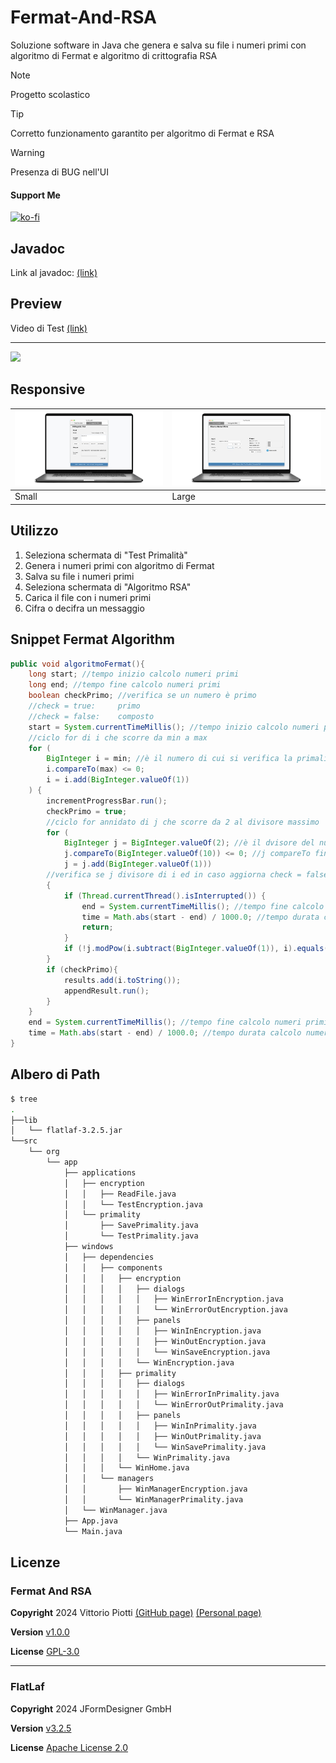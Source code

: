 # Fermat-And-RSA
Soluzione software in Java che genera e salva su file i numeri primi con algoritmo di Fermat e algoritmo di crittografia RSA


> [!NOTE]
> Progetto scolastico

> [!TIP]
> Corretto funzionamento garantito per algoritmo di Fermat e RSA

> [!Warning]
> Presenza di BUG nell'UI

#### Support Me


[![ko-fi](https://ko-fi.com/img/githubbutton_sm.svg)](https://ko-fi.com/P5P012BC8U)

## Javadoc

Link al javadoc: [(link)](https://vittoriopiotti.altervista.org/FermatAndRsaJava/index.html)


## Preview

Video di Test [(link)](https://drive.google.com/file/d/1IVb3ctowyLbrHMg7zlFN-Zv7If_51uzH/view?usp=sharing)


---

<img src="https://github.com/vittorioPiotti/FermatAndRSA-Java/blob/main/images/socialpreview2.png" />




## Responsive

|<img src="https://github.com/vittorioPiotti/Fermat-And-RSA/blob/main/images/small2.png" />|<img src="https://github.com/vittorioPiotti/Fermat-And-RSA/blob/main/images/large2.png" />|          
|-|-|
|Small|Large|




## Utilizzo

 1. Seleziona schermata di "Test Primalità"
 2. Genera i numeri primi con algoritmo di Fermat
 3. Salva su file i numeri primi
 4. Seleziona schermata di "Algoritmo RSA"
 5. Carica il file con i numeri primi
 6. Cifra o decifra un messaggio




## Snippet Fermat Algorithm


```java
public void algoritmoFermat(){
	long start; //tempo inizio calcolo numeri primi
	long end; //tempo fine calcolo numeri primi
	boolean checkPrimo; //verifica se un numero è primo
	//check = true:     primo
	//check = false:    composto
	start = System.currentTimeMillis(); //tempo inizio calcolo numeri primi                     
	//ciclo for di i che scorre da min a max
	for (
		BigInteger i = min; //è il numero di cui si verifica la primalità
		i.compareTo(max) <= 0;
		i = i.add(BigInteger.valueOf(1))
	) {
		incrementProgressBar.run();
		checkPrimo = true;
		//ciclo for annidato di j che scorre da 2 al divisore massimo
		for (
			BigInteger j = BigInteger.valueOf(2); //è il dvisore del numero per la verifica della primalità
			j.compareTo(BigInteger.valueOf(10)) <= 0; //j compareTo fino al numero
			j = j.add(BigInteger.valueOf(1)))
		//verifica se j divisore di i ed in caso aggiorna check = false
		{
			if (Thread.currentThread().isInterrupted()) {
				end = System.currentTimeMillis(); //tempo fine calcolo numeri primi
				time = Math.abs(start - end) / 1000.0; //tempo durata calcolo numeri primi
				return;
			}
			if (!j.modPow(i.subtract(BigInteger.valueOf(1)), i).equals(BigInteger.valueOf(1))) checkPrimo = false;
		}
		if (checkPrimo){
			results.add(i.toString());
			appendResult.run();
		}
	}
	end = System.currentTimeMillis(); //tempo fine calcolo numeri primi
	time = Math.abs(start - end) / 1000.0; //tempo durata calcolo numeri primi
}

```


## Albero di Path

```bash
$ tree
.
├──lib
│   └── flatlaf-3.2.5.jar
└──src
    └── org
        └── app
            ├── applications
            │   ├── encryption
            │   │   ├── ReadFile.java
            │   │   └── TestEncryption.java
            │   └── primality
            │       ├── SavePrimality.java
            │       └── TestPrimality.java
            ├── windows
            │   ├── dependencies
            │   │   ├── components
            │   │   │   ├── encryption
            │   │   │   │   ├── dialogs
            │   │   │   │   │   ├── WinErrorInEncryption.java
            │   │   │   │   │   └── WinErrorOutEncryption.java
            │   │   │   │   ├── panels
            │   │   │   │   │   ├── WinInEncryption.java
            │   │   │   │   │   ├── WinOutEncryption.java
            │   │   │   │   │   └── WinSaveEncryption.java
            │   │   │   │   └── WinEncryption.java
            │   │   │   ├── primality
            │   │   │   │   ├── dialogs
            │   │   │   │   │   ├── WinErrorInPrimality.java
            │   │   │   │   │   └── WinErrorOutPrimality.java
            │   │   │   │   ├── panels
            │   │   │   │   │   ├── WinInPrimality.java
            │   │   │   │   │   ├── WinOutPrimality.java
            │   │   │   │   │   └── WinSavePrimality.java
            │   │   │   │   └── WinPrimality.java
            │   │   │   └── WinHome.java
            │   │   └── managers
            │   │       ├── WinManagerEncryption.java
            │   │       └── WinManagerPrimality.java
            │   └── WinManager.java
            ├── App.java
            └── Main.java

```

## Licenze


### Fermat And RSA

**Copyright** 2024 Vittorio Piotti [(GitHub page)](https://github.com/vittorioPiotti) [(Personal page)](https://vittoriopiotti.altervista.org/)

**Version** [v1.0.0](https://github.com/vittorioPiotti/FermatAndRSA-Java/releases/tag/1.0.0)

**License** [GPL-3.0](https://github.com/vittorioPiotti/Fermat-And-RSA/blob/main/LICENSE.md)


---

### FlatLaf

**Copyright** 2024 JFormDesigner GmbH

**Version** [v3.2.5](https://mvnrepository.com/artifact/com.formdev/flatlaf/3.2.5)

**License** [Apache License 2.0](https://github.com/JFormDesigner/FlatLaf/blob/main/LICENSE)

